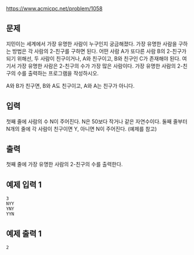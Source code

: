 https://www.acmicpc.net/problem/1058



## 문제

지민이는 세계에서 가장 유명한 사람이 누구인지 궁금해졌다. 가장 유명한 사람을 구하는 방법은 각 사람의 2-친구를 구하면 된다. 어떤 사람 A가 또다른 사람 B의 2-친구가 되기 위해선, 두 사람이 친구이거나, A와 친구이고, B와 친구인 C가 존재해야 된다. 여기서 가장 유명한 사람은 2-친구의 수가 가장 많은 사람이다. 가장 유명한 사람의 2-친구의 수를 출력하는 프로그램을 작성하시오.

A와 B가 친구면, B와 A도 친구이고, A와 A는 친구가 아니다.



## 입력

첫째 줄에 사람의 수 N이 주어진다. N은 50보다 작거나 같은 자연수이다. 둘째 줄부터 N개의 줄에 각 사람이 친구이면 Y, 아니면 N이 주어진다. (예제를 참고)



## 출력

첫째 줄에 가장 유명한 사람의 2-친구의 수를 출력한다.



## 예제 입력 1

```
3
NYY
YNY
YYN
```



## 예제 출력 1

```
2
```


